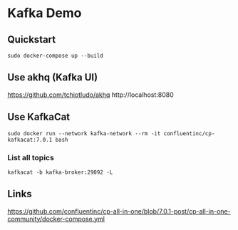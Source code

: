 # Kafka Demo

## Quickstart
```
sudo docker-compose up --build
```

## Use akhq (Kafka UI)
https://github.com/tchiotludo/akhq
http://localhost:8080

## Use KafkaCat
```
sudo docker run --network kafka-network --rm -it confluentinc/cp-kafkacat:7.0.1 bash
```

### List all topics
```
kafkacat -b kafka-broker:29092 -L
```

## Links
https://github.com/confluentinc/cp-all-in-one/blob/7.0.1-post/cp-all-in-one-community/docker-compose.yml

